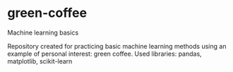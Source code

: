 # green-coffee
Machine learning basics

Repository created for practicing basic machine learning methods using an example of personal interest: green coffee.
Used libraries: pandas, matplotlib, scikit-learn

